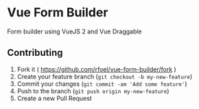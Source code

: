 # Vue Form Builder

Form builder using VueJS 2 and Vue Draggable

## Contributing

1. Fork it ( https://github.com/rfoel/vue-form-builder/fork )
2. Create your feature branch (`git checkout -b my-new-feature`)
3. Commit your changes (`git commit -am 'Add some feature'`)
4. Push to the branch (`git push origin my-new-feature`)
5. Create a new Pull Request
